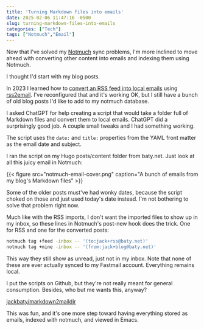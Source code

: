 ```yaml
---
title: 'Turning Markdown files into emails'
date: 2025-02-06 11:47:16 -0500
slug: turning-markdown-files-into-emails
categories: ["Tech"]
tags: ["Notmuch","Email"]
---
```


Now that I've solved my [Notmuch](https://notmuchmail.org) sync problems, I'm more inclined to move ahead with converting other content into emails and indexing them using Notmuch.

I thought I'd start with my blog posts.

<!--more-->

In 2023 I learned how to [convert an RSS feed into local emails](/posts/2023/09/rss-feeds-as-emails-using-notmuch-and-rss2email/) using [rss2email](https://pypi.org/project/rss2email). I've reconfigured that and it's working OK, but I still have a bunch of old blog posts I'd like to add to my notmuch database.

I asked ChatGPT for help creating a script that would take a folder full of Markdown files and convert them to local emails. ChatGPT did a surprisingly good job. A couple small tweaks and I had something working.

The script uses the `date:` and `title:` properties from the YAML front matter as the email date and subject.

I ran the script on my Hugo posts/content folder from baty.net. Just look at all this juicy email in Notmuch:

{{< figure src="notmuch-email-cover.png" caption="A bunch of emails from my blog's Markdown files" >}}

Some of the older posts must've had wonky dates, because the script choked on those and just used today's date instead. I'm not bothering to solve that problem right now.

Much like with the RSS imports, I don't want the imported files to show up in my inbox, so these lines in Notmuch's post-new hook does the trick. One for RSS and one for the converted posts:

```sh
notmuch tag +feed -inbox -- '(to:jack+rss@baty.net)'
notmuch tag +mine -inbox -- '(from:jack+blog@baty.net)'
```

This way they still show as unread, just not in my inbox. Note that none of these are ever actually synced to my Fastmail account. Everything remains local.

I put the scripts on Github, but they're not really meant for general consumption. Besides, who but me wants this, anyway?

[jackbaty/markdown2maildir](https://github.com/jackbaty/markdown2maildir/tree/main)

This was fun, and it's one more step toward having everything stored as emails, indexed with notmuch, and viewed in Emacs.
